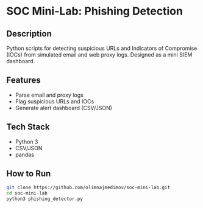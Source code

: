 # SOC Mini-Lab: Phishing Detection

## Description
Python scripts for detecting suspicious URLs and Indicators of Compromise (IOCs) from simulated email and web proxy logs. Designed as a mini SIEM dashboard.

## Features
- Parse email and proxy logs
- Flag suspicious URLs and IOCs
- Generate alert dashboard (CSV/JSON)

## Tech Stack
- Python 3
- CSV/JSON
- pandas

## How to Run
```bash
git clone https://github.com/olimnajmedimov/soc-mini-lab.git
cd soc-mini-lab
python3 phishing_detector.py
